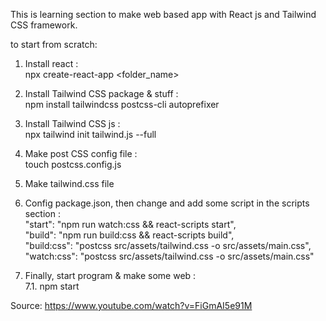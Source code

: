 This is learning section to make web based app with React js and Tailwind CSS framework.

to start from scratch:

1. Install react :
   <br/> npx create-react-app <folder_name>

2. Install Tailwind CSS package & stuff :
   <br/> npm install tailwindcss postcss-cli autoprefixer

3. Install Tailwind CSS js :
   <br/> npx tailwind init tailwind.js --full

4. Make post CSS config file :
   <br/> touch postcss.config.js

5. Make tailwind.css file

6. Config package.json, then change and add some script in the scripts section :
   <br/> "start": "npm run watch:css && react-scripts start",
   <br/> "build": "npm run build:css && react-scripts build",
   <br/> "build:css": "postcss src/assets/tailwind.css -o src/assets/main.css",
   <br/> "watch:css": "postcss src/assets/tailwind.css -o src/assets/main.css"

7. Finally, start program & make some web :
   <br/> 7.1. npm start

Source: https://www.youtube.com/watch?v=FiGmAI5e91M

